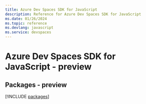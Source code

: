 ```yaml
---
title: Azure Dev Spaces SDK for JavaScript
description: Reference for Azure Dev Spaces SDK for JavaScript
ms.date: 01/26/2024
ms.topic: reference
ms.devlang: javascript
ms.service: devspaces
---
```

# Azure Dev Spaces SDK for JavaScript - preview
## Packages - preview
[!INCLUDE [packages](dev-spaces-index.md)]